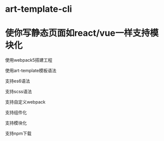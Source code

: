 # art-template-cli
# 使你写静态页面如react/vue一样支持模块化

使用webpack5搭建工程

使用art-template模板语法

支持es6语法

支持scss语法

支持自定义webpack

支持组件化

支持模块化

支持npm下载

